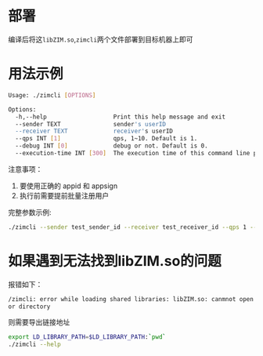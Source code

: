 # 部署

编译后将这`libZIM.so`,`zimcli`两个文件部署到目标机器上即可

# 用法示例

```bash
Usage: ./zimcli [OPTIONS]

Options:
  -h,--help                   Print this help message and exit
  --sender TEXT               sender's userID
  --receiver TEXT             receiver's userID
  --qps INT [1]               qps, 1~10. Default is 1.
  --debug INT [0]             debug or not. Default is 0.
  --execution-time INT [300]  The execution time of this command line programs. 0~900s. Default is 300s.
```

注意事项：
1. 要使用正确的 appid 和 appsign
2. 执行前需要提前批量注册用户


完整参数示例:

```bash
./zimcli --sender test_sender_id --receiver test_receiver_id --qps 1 --execution-time 300
```

# 如果遇到无法找到libZIM.so的问题

报错如下：
```bash
/zimcli: error while loading shared libraries: libZIM.so: canmnot open shared object file: No such file
or directory
```

则需要导出链接地址

```bash
export LD_LIBRARY_PATH=$LD_LIBRARY_PATH:`pwd`
./zimcli --help
```
